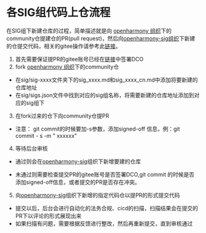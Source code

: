 # 各SIG组代码上仓流程

在SIG组下新建仓库的过程，简单描述就是向 [openharmony 组织](https://gitee.com/openharmony)下的community仓提建仓的PR(pull request)，然后向[openharmony-sig组织](https://gitee.com/openharmony-sig)下新建的仓提交代码，相关的gitee操作请参考此[链接](https://gitee.com/help/articles/4128#article-header0)。

1. 首先需要保证提PR的gitee账号已经在[链接](https://dco.openharmony.io/sign/Z2l0ZWUlMkZvcGVuX2hhcm1vbnk=)中签署DCO
2. fork [openharmony 组织](https://gitee.com/openharmony)下的community仓

  * 在sig/sig-xxxx文件夹下的sig_xxxx.md和sig_xxxx_cn.md中添加将要新建的仓库地址
  * 在sig/sigs.json文件中找到对应的sig组名称，将需要新建的仓库地址添加到对应的sig组下
3. 在fork过来的仓下向community仓提PR
  * 注意： git commit的时候要加-s参数，添加signed-off 信息，例：git commit - s  -m " xxxxxx"
4. 等待后台审核

  * 通过则会在[openharmony-sig](https://gitee.com/openharmony-sig)组织下新增要建的仓库

  * 未通过则需要检查提交PR的gitee账号是否签署DCO,git commit  的时候是否添加signed-off信息，或者提交的PR是否存在冲突。

5. 向[openharmony-sig](https://gitee.com/openharmony-sig)组织下新增的指定代码仓以提PR的形式提交代码

  * 提交以后，后台会进行自动化的法务合规、cicd的扫描，扫描结果会在提交的PR下以评论的形式展现出来
  * 如果扫描有问题，需要根据反馈进行整改，然后再重新提交，直到审核通过